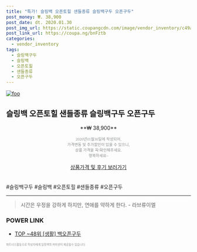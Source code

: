 ```yaml
--- 
title: "특가! 슬링백 오픈토힐 샌들종류 슬링백구두 오픈구두" 
post_money: ₩. 38,900 
post_date: dt. 2020.01.30 
post_img_url: https://static.coupangcdn.com/image/vendor_inventory/c49a/e93a9dfe690eddac8b6e34aff18570f91d3ff19cf02be59700870cc40bf6.jpg 
post_link_url: https://coupa.ng/bnFztb 
categories: 
  - vendor_inventory 
tags: 
  - 슬링백구두 
  - 슬링백 
  - 오픈토힐 
  - 샌들종류 
  - 오픈구두 
--- 
```

[![foo](https://static.coupangcdn.com/image/vendor_inventory/c49a/e93a9dfe690eddac8b6e34aff18570f91d3ff19cf02be59700870cc40bf6.jpg)](https://coupa.ng/bnFztb) 

## 슬링백 오픈토힐 샌들종류 슬링백구두 오픈구두 
<p style="text-align: center;">**₩ 38,900**</p> 
<p style="text-align: center;"><span style="color: #898c8f; font-family: Georgia,Times,serif; font-size: 0.75em;">2020년01월30일에 작성되어, <br>가격변동 및 추가할인이 있을 수 있으니,<br> 상품 가격을 꼭!확인해주세요.<br>행복하세요~</span> 
</p>	 
<div markdown="0" style="text-align: center;"><a href="https://coupa.ng/bnFztb" class="btn btn--success">상품가격 및 후기 보러가기</a></div> 
<br><br> 
  #슬링백구두 #슬링백 #오픈토힐 #샌들종류 #오픈구두 
<hr> 

> 시간은 우정을 강하게 하지만, 연애를 약하게 한다. - 라브류이엘 


### POWER LINK

* <a href="https://blog.naver.com/an0733/221789778856" target="_blank"> TOP ~48위 [생활] 백오픈구두</a>

<span style="color: #898c8f; font-family: Georgia,Times,serif; font-size: 0.55em;">파트너스활동으로 작성자에게 일정액의 커미션이 제공될수 있습니다.</span> 
